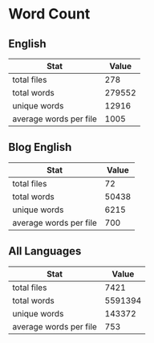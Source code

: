 # Word Count

## English

Stat | Value
---- | -----
total files | 278
total words | 279552
unique words | 12916
average words per file | 1005

## Blog English

Stat | Value
---- | -----
total files | 72
total words | 50438
unique words | 6215
average words per file | 700

## All Languages

Stat | Value
---- | -----
total files | 7421
total words | 5591394
unique words | 143372
average words per file | 753
